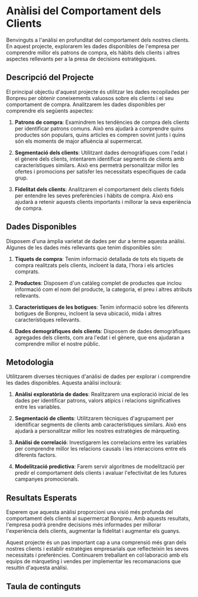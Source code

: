 # Anàlisi del Comportament dels Clients

Benvinguts a l'anàlisi en profunditat del comportament dels nostres clients. En aquest projecte, explorarem les dades disponibles de l'empresa per comprendre millor els patrons de compra, els hàbits dels clients i altres aspectes rellevants per a la presa de decisions estratègiques.

## Descripció del Projecte

El principal objectiu d'aquest projecte és utilitzar les dades recopilades per Bonpreu per obtenir coneixements valuosos sobre els clients i el seu comportament de compra. Analitzarem les dades disponibles per comprendre els següents aspectes:

1. **Patrons de compra**: Examindrem les tendències de compra dels clients per identificar patrons comuns. Això ens ajudarà a comprendre quins productes són populars, quins articles es compren sovint junts i quins són els moments de major afluència al supermercat.

2. **Segmentació dels clients**: Utilitzant dades demogràfiques com l'edat i el gènere dels clients, intentarem identificar segments de clients amb característiques similars. Això ens permetrà personalitzar millor les ofertes i promocions per satisfer les necessitats específiques de cada grup.

3. **Fidelitat dels clients**: Analitzarem el comportament dels clients fidels per entendre les seves preferències i hàbits de compra. Això ens ajudarà a retenir aquests clients importants i millorar la seva experiència de compra.


## Dades Disponibles

Disposem d'una àmplia varietat de dades per dur a terme aquesta anàlisi. Algunes de les dades més rellevants que tenim disponibles són:

1. **Tiquets de compra**: Tenim informació detallada de tots els tiquets de compra realitzats pels clients, incloent la data, l'hora i els articles comprats.

2. **Productes**: Disposem d'un catàleg complet de productes que inclou informació com el nom del producte, la categoria, el preu i altres atributs rellevants.

3. **Característiques de les botigues**: Tenim informació sobre les diferents botigues de Bonpreu, incloent la seva ubicació, mida i altres característiques rellevants.

4. **Dades demogràfiques dels clients**: Disposem de dades demogràfiques agregades dels clients, com ara l'edat i el gènere, que ens ajudaran a comprendre millor el nostre públic.

## Metodologia

Utilitzarem diverses tècniques d'anàlisi de dades per explorar i comprendre les dades disponibles. Aquesta anàlisi inclourà:

1. **Anàlisi exploratòria de dades**: Realitzarem una exploració inicial de les dades per identificar patrons, valors atípics i relacions significatives entre les variables.

2. **Segmentació de clients**: Utilitzarem tècniques d'agrupament per identificar segments de clients amb característiques similars. Això ens ajudarà a personalitzar millor les nostres estratègies de màrqueting.

3. **Anàlisi de correlació**: Investigarem les correlacions entre les variables per comprendre millor les relacions causals i les interaccions entre els diferents factors.

4. **Modelització predictiva**: Farem servir algoritmes de modelització per predir el comportament dels clients i avaluar l'efectivitat de les futures campanyes promocionals.

## Resultats Esperats

Esperem que aquesta anàlisi proporcioni una visió més profunda del comportament dels clients al supermercat Bonpreu. Amb aquests resultats, l'empresa podrà prendre decisions més informades per millorar l'experiència dels clients, augmentar la fidelitat i augmentar els guanys.

Aquest projecte és un pas important cap a una comprensió més gran dels nostres clients i establir estratègies empresarials que reflecteixin les seves necessitats i preferències. Continuarem treballant en col·laboració amb els equips de màrqueting i vendes per implementar les recomanacions que resultin d'aquesta anàlisi.

## Taula de continguts

```{tableofcontents}

```
